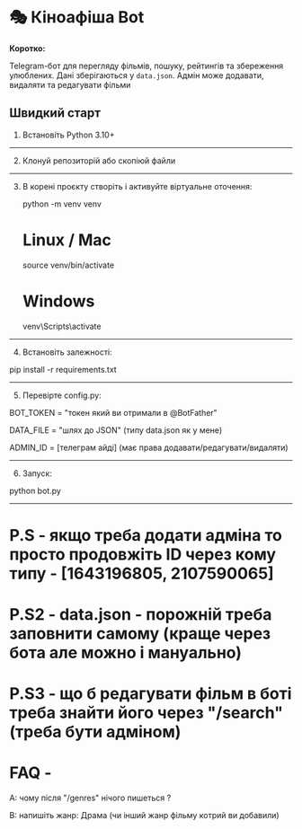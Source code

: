 # 🎭 Кіноафіша Bot

**Коротко:** 

Telegram-бот для перегляду фільмів, пошуку, рейтингів та збереження улюблених. Дані зберігаються у `data.json`. Адмін може додавати, видаляти та редагувати фільми

## Швидкий старт

1. Встановіть Python 3.10+  

---

2. Клонуй репозиторій або скопіюй файли

----

3. В корені проєкту створіть і активуйте віртуальне оточення:

   python -m venv venv

   # Linux / Mac
   source venv/bin/activate

   # Windows
   venv\Scripts\activate

---

4. Встановіть залежності:

 pip install -r requirements.txt

---

5. Перевірте config.py:

  BOT_TOKEN = "токен який ви отримали в @BotFather"

  DATA_FILE = "шлях до JSON" (типу data.json як у мене)

  ADMIN_ID = [телеграм айді] (має права додавати/редагувати/видаляти)

---

6. Запуск:

  python bot.py

---

# P.S - якщо треба додати адміна то просто продовжіть ID через кому типу - [1643196805, 2107590065]

# P.S2 - data.json - порожній треба заповнити самому (краще через бота але можно і мануально)

# P.S3 - що б редагувати фільм в боті треба знайти його через "/search" (треба бути адміном)

# FAQ -

A: чому після "/genres" нічого пишеться ?

B: напишіть жанр: Драма (чи інший жанр фільму котрий ви добавили)

